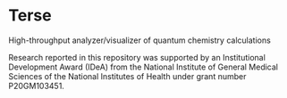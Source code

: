 Terse
=====

High-throughput analyzer/visualizer of quantum chemistry calculations

Research reported in this repository was supported by an Institutional Development Award (IDeA) from the National Institute of General Medical Sciences of the National Institutes of Health under grant number P20GM103451.
